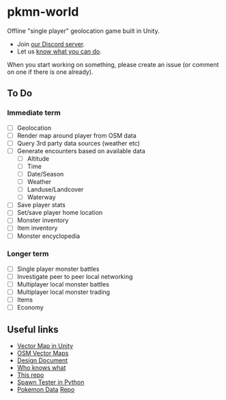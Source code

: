 # pkmn-world

Offline "single player" geolocation game built in Unity.

- Join [our Discord server](https://discord.gg/CbndZ).
- Let us [know what you can do](https://goo.gl/forms/uIIVtHmDl7roj2YB3).

When you start working on something, please create an issue (or comment on one if there is one already).

## To Do
### Immediate term

- [ ] Geolocation
- [ ] Render map around player from OSM data
- [ ] Query 3rd party data sources (weather etc)
- [ ] Generate encounters based on available data
  - [ ] Altitude
  - [ ] Time
  - [ ] Date/Season
  - [ ] Weather
  - [ ] Landuse/Landcover
  - [ ] Waterway
- [ ] Save player stats
- [ ] Set/save player home location
- [ ] Monster inventory
- [ ] Item inventory
- [ ] Monster encyclopedia

### Longer term
- [ ] Single player monster battles
- [ ] Investigate peer to peer local networking
- [ ] Multiplayer local monster battles
- [ ] Multiplayer local monster trading
- [ ] Items
- [ ] Economy

## Useful links

- [Vector Map in Unity](http://barankahyaoglu.com/dev/pokemongo-clone-using-mapzen-api-unity3d/)
- [OSM Vector Maps](https://mapzen.com/documentation/vector-tiles/)
- [Design Document](https://docs.google.com/document/d/14CyEM0dSjxGzEMtS2bPMSw9HAmsaR4V2AvKk3L-1uWE/edit?usp=sharing)
- [Who knows what](https://docs.google.com/spreadsheets/d/1iO5sxFpMURuBBN6vaJGAEQ8YlfGaF4rltjR47Q4KDkg/edit?usp=sharing)
- [This repo](https://github.com/pkmn-world/pkmn-world)
- [Spawn Tester in Python](https://github.com/pkmn-world/test-spawner)
- [Pokemon Data](http://pokeapi.co/) [Repo](https://github.com/PokeAPI/pokeapi)